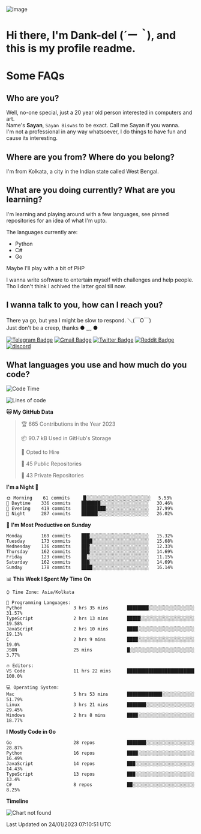 ![image](https://user-images.githubusercontent.com/63096193/125182844-29f20800-e22f-11eb-8dc9-b0f2d29647bb.png)

# **Hi there, I'm Dank-del (*´ー｀*), and this is my profile readme.**
<!--  [![Profile views](https://gpvc.arturio.dev/dank-del)](https://github.com/dank-del) -->
# Some FAQs

## **Who are you?**

Well, no-one special, just a 20 year old person interested in computers and art. \
Name's **Sayan**, `Sayan Biswas` to be exact. Call me Sayan if you wanna. \
I'm not a professional in any way whatsoever, I do things to have fun and cause its interesting.

## **Where are you from? Where do you belong?**

I'm from Kolkata, a city in the Indian state called West Bengal.

## **What are you doing currently? What are you learning?**

I'm learning and playing around with a few languages, see pinned repositories for an idea of what I'm upto.

The languages currently are:

- Python
- C#
- Go

Maybe I'll play with a bit of PHP

I wanna write software to entertain myself with challenges and help people. \
Tho I don't think I achived the latter goal till now.

<!--## **Eww, I see a weeb profile.**

Can't help it, it's the best way to hide my face on this account
> Why do people hate weebs .-.

## **Cool, what more interests you?**

My interests are quite, weird. They're scattered all over the place. \
I've been fascinated by music and have studied it since the age of 6, I've performed on stage and on air but yeah now I've been away from that. I specialize in key instruments. \
Another thing that interests me is Media Production, aka, working with audio, video and broadcasting media.

> I just like art in general. also feeds the reason of me being obsessed with Japanese drawings (⋟ ﹏ ⋞)-->

## **I wanna talk to you, how can I reach you?**

There ya go, but yea I might be slow to respond. ＼(￣O￣) \
Just don't be a creep, thanks ● ﹏ ●

[![Telegram Badge](https://img.shields.io/badge/-dank_as_fuck-1ca0f1?style=flat-square&logo=telegram&logoColor=white&link=https://t.me/dank_as_fuck)](https://t.me/dank_as_fuck)
[![Gmail Badge](https://img.shields.io/badge/-sayan@asia.com-c14438?style=flat-square&logo=Gmail&logoColor=white&link=mailto:sayan@asia.com)](mailto:sayan@asia.com)
[![Twitter Badge](https://img.shields.io/twitter/follow/TheDankDel?style=social)](https://twitter.com/TheDankDel)
[![Reddit Badge](https://img.shields.io/reddit/user-karma/combined/dank_as_fuck_?style=social)](https://www.reddit.com/user/dank_as_fuck_/)
[![discord](https://discord-md-badge.vercel.app/api/shield/506536929152466945?style=social)](https://discordapp.com/users/506536929152466945)

## **What languages you use and how much do you code?**

<!--START_SECTION:waka-->
![Code Time](http://img.shields.io/badge/Code%20Time-1%2C023%20hrs%2058%20mins-blue)

![Lines of code](https://img.shields.io/badge/From%20Hello%20World%20I%27ve%20Written-1%20Million%20lines%20of%20code-blue)

**🐱 My GitHub Data** 

> 🏆 665 Contributions in the Year 2023
 > 
> 📦 90.7 kB Used in GitHub's Storage 
 > 
> 💼 Opted to Hire
 > 
> 📜 45 Public Repositories 
 > 
> 🔑 43 Private Repositories  
 > 
**I'm a Night 🦉** 

```text
🌞 Morning    61 commits     █░░░░░░░░░░░░░░░░░░░░░░░░   5.53% 
🌆 Daytime    336 commits    ███████░░░░░░░░░░░░░░░░░░   30.46% 
🌃 Evening    419 commits    █████████░░░░░░░░░░░░░░░░   37.99% 
🌙 Night      287 commits    ██████░░░░░░░░░░░░░░░░░░░   26.02%

```
📅 **I'm Most Productive on Sunday** 

```text
Monday       169 commits    ███░░░░░░░░░░░░░░░░░░░░░░   15.32% 
Tuesday      173 commits    ████░░░░░░░░░░░░░░░░░░░░░   15.68% 
Wednesday    136 commits    ███░░░░░░░░░░░░░░░░░░░░░░   12.33% 
Thursday     162 commits    ███░░░░░░░░░░░░░░░░░░░░░░   14.69% 
Friday       123 commits    ██░░░░░░░░░░░░░░░░░░░░░░░   11.15% 
Saturday     162 commits    ███░░░░░░░░░░░░░░░░░░░░░░   14.69% 
Sunday       178 commits    ████░░░░░░░░░░░░░░░░░░░░░   16.14%

```


📊 **This Week I Spent My Time On** 

```text
⌚︎ Time Zone: Asia/Kolkata

💬 Programming Languages: 
Python                   3 hrs 35 mins       ████████░░░░░░░░░░░░░░░░░   31.57% 
TypeScript               2 hrs 13 mins       █████░░░░░░░░░░░░░░░░░░░░   19.58% 
JavaScript               2 hrs 10 mins       ████░░░░░░░░░░░░░░░░░░░░░   19.13% 
C                        2 hrs 9 mins        ████░░░░░░░░░░░░░░░░░░░░░   19.0% 
JSON                     25 mins             █░░░░░░░░░░░░░░░░░░░░░░░░   3.77%

🔥 Editors: 
VS Code                  11 hrs 22 mins      █████████████████████████   100.0%

💻 Operating System: 
Mac                      5 hrs 53 mins       █████████████░░░░░░░░░░░░   51.79% 
Linux                    3 hrs 21 mins       ███████░░░░░░░░░░░░░░░░░░   29.45% 
Windows                  2 hrs 8 mins        ████░░░░░░░░░░░░░░░░░░░░░   18.77%

```

**I Mostly Code in Go** 

```text
Go                       28 repos            ███████░░░░░░░░░░░░░░░░░░   28.87% 
Python                   16 repos            ████░░░░░░░░░░░░░░░░░░░░░   16.49% 
JavaScript               14 repos            ███░░░░░░░░░░░░░░░░░░░░░░   14.43% 
TypeScript               13 repos            ███░░░░░░░░░░░░░░░░░░░░░░   13.4% 
C#                       8 repos             ██░░░░░░░░░░░░░░░░░░░░░░░   8.25%

```


**Timeline**

![Chart not found](https://raw.githubusercontent.com/Dank-del/Dank-del/main/charts/bar_graph.png) 


 Last Updated on 24/01/2023 07:10:51 UTC
<!--END_SECTION:waka-->

<!--## **Can I stalk your spotify?**

Um sure.

![OwO Spotify](https://spotify-recently-played-readme.vercel.app/api?user=31fdrsslnr7nvq4ytqwtw7c4rxfm&count=5)-->
